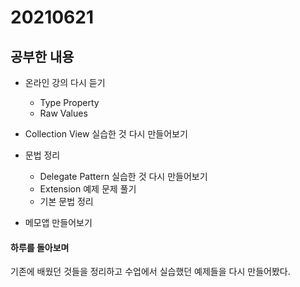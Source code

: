 # 20210621

## 공부한 내용
+ 온라인 강의 다시 듣기
  - Type Property
  - Raw Values
    
+ Collection View 실습한 것 다시 만들어보기

+ 문법 정리
  - Delegate Pattern 실습한 것 다시 만들어보기
  - Extension 예제 문제 풀기
  - 기본 문법 정리
  
+ 메모앱 만들어보기

#### 하루를 돌아보며
기존에 배웠던 것들을 정리하고 수업에서 실습했던 예제들을 다시 만들어봤다.
